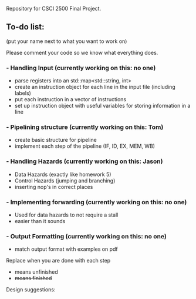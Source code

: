 Repository for CSCI 2500 Final Project.

## To-do list:
(put your name next to what you want to work on)

Please comment your code so we know what everything does.

### - Handling Input (currently working on this: no one)
  - parse registers into an std::map<std::string, int>
  - create an instruction object for each line in the input file
    (including labels)
  - put each instruction in a vector of instructions
  - set up instruction object with useful variables for storing information in
    a line
### - Pipelining structure (currently working on this: Tom)
  - create basic structure for pipeline
  - implement each step of the pipeline (IF, ID, EX, MEM, WB)
### - Handling Hazards (currently working on this: Jason)
  - Data Hazards (exactly like homework 5)
  - Control Hazards (jumping and branching)
  - inserting nop's in correct places
### - Implementing forwarding (currently working on this: no one)
  - Used for data hazards to not require a stall
  - easier than it sounds
### - Output Formatting (currently working on this: no one)
  - match output format with examples on pdf

Replace when you are done with each step
- means unfinished
- ~~means finished~~

Design suggestions:
